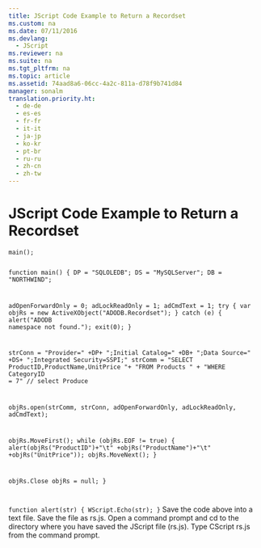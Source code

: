 ```yaml
---
title: JScript Code Example to Return a Recordset
ms.custom: na
ms.date: 07/11/2016
ms.devlang: 
  - JScript
ms.reviewer: na
ms.suite: na
ms.tgt_pltfrm: na
ms.topic: article
ms.assetid: 74aad8a6-06cc-4a2c-811a-d78f9b741d84
manager: sonalm
translation.priority.ht: 
  - de-de
  - es-es
  - fr-fr
  - it-it
  - ja-jp
  - ko-kr
  - pt-br
  - ru-ru
  - zh-cn
  - zh-tw
---
```

# JScript Code Example to Return a Recordset
<?xml version="1.0" encoding="utf-8"?>
<developerReferenceWithoutSyntaxDocument xmlns="http://ddue.schemas.microsoft.com/authoring/2003/5" xmlns:xlink="http://www.w3.org/1999/xlink" xmlns:xsi="http://www.w3.org/2001/XMLSchema-instance" xsi:schemaLocation="http://ddue.schemas.microsoft.com/authoring/2003/5 http://dduestorage.blob.core.windows.net/ddueschema/developer.xsd">
  <introduction />
  <section>
    <title>JScript Code (rs.js)</title>
    <content>
      <code>main();

function main()
{
  DP = "SQLOLEDB";
  DS = "MySQLServer";
  DB = "NORTHWIND";

  adOpenForwardOnly = 0;
  adLockReadOnly = 1;
  adCmdText = 1;
  try 
  {
    var objRs = new ActiveXObject("ADODB.Recordset");
  }
  catch (e)
  {
    alert("ADODB namespace not found.");
    exit(0);
  }

  strConn =  "Provider="         +DP+
            ";Initial Catalog="  +DB+
            ";Data Source="      +DS+
            ";Integrated Security=SSPI;"
  strComm = "SELECT ProductID,ProductName,UnitPrice "+
            "FROM Products " + 
            "WHERE CategoryID = 7"  // select Produce

  objRs.open(strComm, 
             strConn, 
             adOpenForwardOnly,
             adLockReadOnly,
             adCmdText);

  objRs.MoveFirst();
  while (objRs.EOF != true) 
  {
    alert(objRs("ProductID")+"\t"
         +objRs("ProductName")+"\t"
         +objRs("UnitPrice"));
    objRs.MoveNext();
  }

  objRs.Close
  objRs = null;
}


function alert(str)
{
  WScript.Echo(str);
}</code>
      <procedure>
        <title>Try It!</title>
        <steps class="ordered">
          <step>
            <content>
              <para>Save the code above into a text file. Save the file as rs.js.</para>
            </content>
          </step>
          <step>
            <content>
              <para>Open a command prompt and cd to the directory where you have saved the JScript file (rs.js).</para>
            </content>
          </step>
          <step>
            <content>
              <para>Type <codeInline>CScript rs.js</codeInline> from the command prompt.</para>
            </content>
          </step>
        </steps>
      </procedure>
    </content>
  </section>
  <relatedTopics />
</developerReferenceWithoutSyntaxDocument>